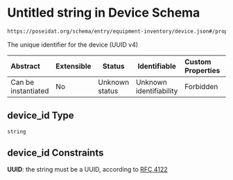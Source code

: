 # Untitled string in Device Schema

```txt
https://poseidat.org/schema/entry/equipment-inventory/device.json#/properties/device_id
```

The unique identifier for the device (UUID v4)


| Abstract            | Extensible | Status         | Identifiable            | Custom Properties | Additional Properties | Access Restrictions | Defined In                                                                            |
| :------------------ | ---------- | -------------- | ----------------------- | :---------------- | --------------------- | ------------------- | ------------------------------------------------------------------------------------- |
| Can be instantiated | No         | Unknown status | Unknown identifiability | Forbidden         | Allowed               | none                | [device.json\*](schemas/entry/equipment-inventory/device.json "open original schema") |

## device_id Type

`string`

## device_id Constraints

**UUID**: the string must be a UUID, according to [RFC 4122](https://tools.ietf.org/html/rfc4122 "check the specification")
